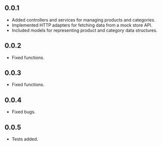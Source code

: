 ## 0.0.1

- Added controllers and services for managing products and categories.
- Implemented HTTP adapters for fetching data from a mock store API.
- Included models for representing product and category data structures.

## 0.0.2

- Fixed functions.

## 0.0.3

- Fixed functions.

## 0.0.4

- Fixed bugs.


## 0.0.5

- Tests added.
